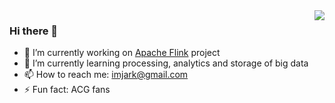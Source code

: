 <img align="right" src="https://github-readme-stats.vercel.app/api?username=wuchong&show_icons=true&include_all_commits=true&hide_border=true" />

### Hi there 👋

- 🔭 I’m currently working on [Apache Flink](http://github.com/apache/flink/) project
- 🌱 I’m currently learning processing, analytics and storage of big data
- 📫 How to reach me: imjark@gmail.com
- ⚡ Fun fact: ACG fans
